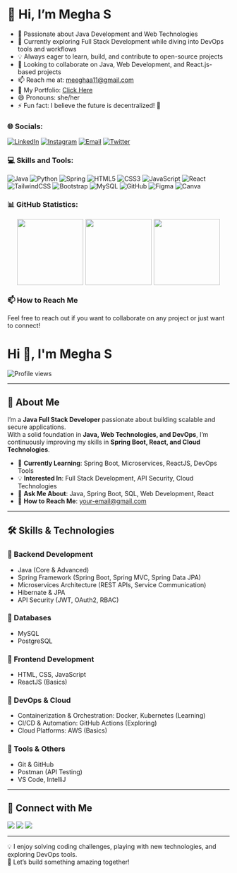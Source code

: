 <h1>👋 Hi, I’m Megha S</h1>
<ul>
  <li>👀 Passionate about Java Development and Web Technologies</li>
  <li>🌱 Currently exploring Full Stack Development while diving into DevOps tools and workflows</li>
  <li>💡 Always eager to learn, build, and contribute to open-source projects</li>
  <li>💞️ Looking to collaborate on Java, Web Development, and React.js-based projects</li>
  <li>📫 Reach me at: <u><a href="mailto:meeghaa11@gmail.com">meeghaa11@gmail.com</a></u></li>
  <li>🗿 My Portfolio: <a href="https://meghaportfolio-vxxg.onrender.com/" target="_blank">Click Here</a></li>
  <li>😄 Pronouns: she/her</li>
  <li>⚡ Fun fact: I believe the future is decentralized! 🚀</li>
</ul>


### 🌐 Socials:
[![LinkedIn](https://img.shields.io/badge/LinkedIn-%230077B5.svg?style=for-the-badge&logo=linkedin&logoColor=white)](https://www.linkedin.com/in/megha-s-a61019229/)
[![Instagram](https://img.shields.io/badge/Instagram-E4405F?style=for-the-badge&logo=instagram&logoColor=white)](https://www.instagram.com/meeghaa_11/)
[![Email](https://img.shields.io/badge/Email-D14836?style=for-the-badge&logo=gmail&logoColor=white)](mailto:meeghaa11@gmail.com)
[![Twitter](https://img.shields.io/badge/Twitter-%231DA1F2.svg?style=for-the-badge&logo=twitter&logoColor=white)](https://x.com/meeghaa11)


### 💻 Skills and Tools:
![Java](https://img.shields.io/badge/java-%23ED8B00.svg?style=for-the-badge&logo=java&logoColor=white)
![Python](https://img.shields.io/badge/python-3670A0?style=for-the-badge&logo=python&logoColor=ffdd54)
![Spring](https://img.shields.io/badge/spring-%236DB33F.svg?style=for-the-badge&logo=spring&logoColor=white)
![HTML5](https://img.shields.io/badge/html5-%23E34F26.svg?style=for-the-badge&logo=html5&logoColor=white)
![CSS3](https://img.shields.io/badge/css3-%231572B6.svg?style=for-the-badge&logo=css3&logoColor=white)
![JavaScript](https://img.shields.io/badge/javascript-%23323330.svg?style=for-the-badge&logo=javascript&logoColor=%23F7DF1E)
![React](https://img.shields.io/badge/react-%2320232a.svg?style=for-the-badge&logo=react&logoColor=%2361DAFB)
![TailwindCSS](https://img.shields.io/badge/tailwindcss-%2338B2AC.svg?style=for-the-badge&logo=tailwind-css&logoColor=white)
![Bootstrap](https://img.shields.io/badge/bootstrap-%23563D7C.svg?style=for-the-badge&logo=bootstrap&logoColor=white)
![MySQL](https://img.shields.io/badge/mysql-%2300f.svg?style=for-the-badge&logo=mysql&logoColor=white)
![GitHub](https://img.shields.io/badge/github-%23121011.svg?style=for-the-badge&logo=github&logoColor=white)
![Figma](https://img.shields.io/badge/figma-%23F24E1E.svg?style=for-the-badge&logo=figma&logoColor=white)
![Canva](https://img.shields.io/badge/Canva-%2300C4CC.svg?style=for-the-badge&logo=Canva&logoColor=white)

### 📊 GitHub Statistics:
<div style="display: flex; justify-content: center; align-items: center;">
  <img src="https://github-readme-stats.vercel.app/api?username=meeghaa&theme=radical&hide_border=false&include_all_commits=true&count_private=true" height="150" style="margin-right:5px;" />
  <img src="https://github-readme-streak-stats.herokuapp.com/?user=meeghaa&theme=radical&hide_border=false" height="150" style="margin-right:5px;" />
  <img src="https://github-readme-stats.vercel.app/api/top-langs/?username=meeghaa&theme=radical&hide_border=false&include_all_commits=true&count_private=true&layout=compact" height="150" />
</div>  


### 📫 How to Reach Me
Feel free to reach out if you want to collaborate on any project or just want to connect!  




# Hi 👋, I'm Megha S

![Profile views](https://komarev.com/ghpvc/?username=meeghaa&color=blue)

---

## 🚀 About Me  

I’m a **Java Full Stack Developer** passionate about building scalable and secure applications.  
With a solid foundation in **Java, Web Technologies, and DevOps**, I’m continuously improving my skills in **Spring Boot, React, and Cloud Technologies**.  

- 🎯 **Currently Learning**: Spring Boot, Microservices, ReactJS, DevOps Tools  
- 💡 **Interested In**: Full Stack Development, API Security, Cloud Technologies  
- 💬 **Ask Me About**: Java, Spring Boot, SQL, Web Development, React  
- 📩 **How to Reach Me**: your-email@gmail.com  

---

## 🛠️ Skills & Technologies  

### 🔹 Backend Development  
- Java (Core & Advanced)  
- Spring Framework (Spring Boot, Spring MVC, Spring Data JPA)  
- Microservices Architecture (REST APIs, Service Communication)  
- Hibernate & JPA  
- API Security (JWT, OAuth2, RBAC)  

### 🔹 Databases  
- MySQL  
- PostgreSQL  

### 🔹 Frontend Development  
- HTML, CSS, JavaScript  
- ReactJS (Basics)  

### 🔹 DevOps & Cloud  
- Containerization & Orchestration: Docker, Kubernetes (Learning)  
- CI/CD & Automation: GitHub Actions (Exploring)  
- Cloud Platforms: AWS (Basics)  

### 🔹 Tools & Others  
- Git & GitHub  
- Postman (API Testing)  
- VS Code, IntelliJ  

---

## 🔗 Connect with Me  

<a href="https://www.linkedin.com/in/your-linkedin" target="_blank"><img src="https://img.shields.io/badge/-LinkedIn-blue?logo=linkedin&logoColor=white" /></a>
<a href="https://www.instagram.com/your-instagram" target="_blank"><img src="https://img.shields.io/badge/-Instagram-E4405F?logo=instagram&logoColor=white" /></a>
<a href="mailto:your-email@gmail.com"><img src="https://img.shields.io/badge/Email-D14836?logo=gmail&logoColor=white" /></a>  

---

💡 I enjoy solving coding challenges, playing with new technologies, and exploring DevOps tools.  
🚀 Let’s build something amazing together!  

